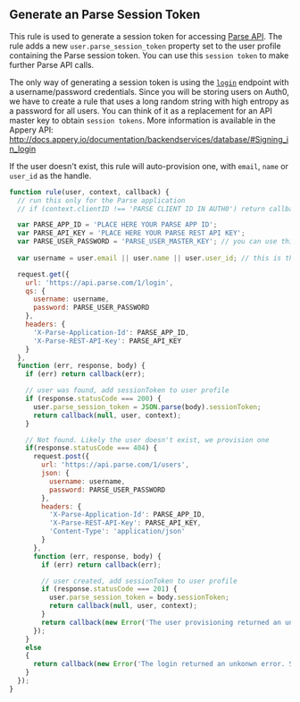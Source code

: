 ## Generate an Parse Session Token

This rule is used to generate a session token for accessing [Parse API](http://parse.com/). The rule
adds a new `user.parse_session_token` property set to the user profile containing the Parse session token. You can use this `session token` to make further Parse API calls. 

The only way of generating a session token is using the [`login`](https://parse.com/docs/rest#users-login) endpoint with a username/password credentials. Since you will be storing users on Auth0, we have to create a rule that uses a long random string with high entropy as a password for all users. You can think of it as a replacement for an API master key to obtain `session tokens`.
More information is available in the Appery API: http://docs.appery.io/documentation/backendservices/database/#Signing_in_login

If the user doesn't exist, this rule will auto-provision one, with `email`, `name` or `user_id` as the handle.

```js
function rule(user, context, callback) {
  // run this only for the Parse application
  // if (context.clientID !== 'PARSE CLIENT ID IN AUTH0') return callback(null, user, context);

  var PARSE_APP_ID = 'PLACE HERE YOUR PARSE APP ID';
  var PARSE_API_KEY = 'PLACE HERE YOUR PARSE REST API KEY';
  var PARSE_USER_PASSWORD = 'PARSE_USER_MASTER_KEY'; // you can use this to generate one http://www.random.org/strings/
  
  var username = user.email || user.name || user.user_id; // this is the Auth0 user prop that will be mapped to the username in the db

  request.get({
    url: 'https://api.parse.com/1/login',
    qs: {
      username: username,
      password: PARSE_USER_PASSWORD
    },
    headers: {
      'X-Parse-Application-Id': PARSE_APP_ID,
      'X-Parse-REST-API-Key': PARSE_API_KEY
    }
  }, 
  function (err, response, body) {
    if (err) return callback(err);

    // user was found, add sessionToken to user profile
    if (response.statusCode === 200) {
      user.parse_session_token = JSON.parse(body).sessionToken;
      return callback(null, user, context);
    }

    // Not found. Likely the user doesn't exist, we provision one
    if(response.statusCode === 404) {
      request.post({
        url: 'https://api.parse.com/1/users',
        json: {
          username: username,
          password: PARSE_USER_PASSWORD
        },
        headers: {
          'X-Parse-Application-Id': PARSE_APP_ID,
          'X-Parse-REST-API-Key': PARSE_API_KEY,
          'Content-Type': 'application/json'
        }
      }, 
      function (err, response, body) {
        if (err) return callback(err);

        // user created, add sessionToken to user profile
        if (response.statusCode === 201) {
          user.parse_session_token = body.sessionToken;
          return callback(null, user, context);
        }
        return callback(new Error('The user provisioning returned an unkonwn error. Body: ' + JSON.stringify(body)));
      });
    }
    else
    {
      return callback(new Error('The login returned an unkonwn error. Status: ' + response.statusCode + 'Body: ' + body));
    }
  });
}

```

